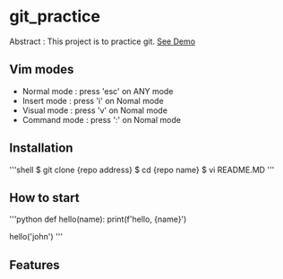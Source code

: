# git_practice

Abstract : This project is to practice git.
[See Demo](https://www.goolgle.com/)

## Vim modes

- Normal mode : press 'esc' on ANY mode
- Insert mode : press 'i' on Nomal mode
- Visual mode : press 'v' on Nomal mode
- Command mode : press ':' on Nomal mode

## Installation

'''shell
$ git clone {repo address}
$ cd {repo name}
$ vi README.MD
'''

## How to start

'''python
def hello(name):
	print(f'hello, {name}')

hello('john')
'''

## Features

